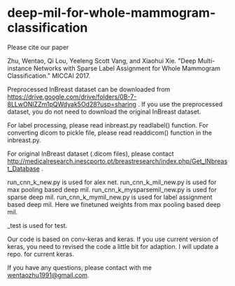 # deep-mil-for-whole-mammogram-classification

Please cite our paper 

Zhu, Wentao, Qi Lou, Yeeleng Scott Vang, and Xiaohui Xie. "Deep Multi-instance Networks with Sparse Label Assignment for Whole Mammogram Classification." MICCAI 2017.

Preprocessed InBreast dataset can be downloaded from https://drive.google.com/drive/folders/0B-7-8LLwONIZZm1pQWdyak5Od28?usp=sharing . If you use the preprocessed dataset, you do not need to download the original InBreast dataset.

For label processing, please read inbreast.py readlabel() function. For converting dicom to pickle file, please read readdicom() function in the inbreast.py.

For original InBreast dataset (.dicom files), please contact http://medicalresearch.inescporto.pt/breastresearch/index.php/Get_INbreast_Database . 

run_cnn_k_new.py is used for alex net.
run_cnn_k_mil_new.py is used for max pooling based deep mil.
run_cnn_k_mysparsemil_new.py is used for sparse deep mil.
run_cnn_k_mymil_new.py is used for label assignment based deep mil. Here we finetuned weights from max pooling based deep mil.

_test is used for test. 

Our code is based on conv-keras and keras. If you use current version of keras, you need to revised the code a little bit for adaption. I will update a repo. for current keras.

If you have any questions, please contact with me wentaozhu1991@gmail.com.
